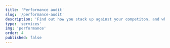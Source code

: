 ```yaml
---
title: 'Performance audit'
slug: '/performance-audit'
description: 'Find out how you stack up against your competiton, and what steps you can take to make your site faster.'
type: 'services'
img: 'performance'
order: 4
published: false
---
```

